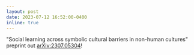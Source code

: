 ```yaml
---
layout: post
date: 2023-07-12 16:52:00-0400
inline: true
---
```


"Social learning across symbolic cultural barriers in non-human cultures" preprint out [arXiv:2307.05304](https://doi.org/10.48550/arXiv.2307.05304)!

